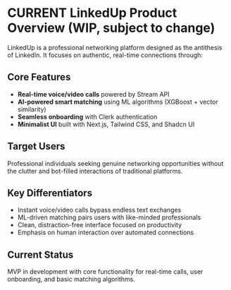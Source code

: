 # **CURRENT** LinkedUp Product Overview (WIP, subject to change)

LinkedUp is a professional networking platform designed as the antithesis of LinkedIn. It focuses on authentic, real-time connections through:

## Core Features

- **Real-time voice/video calls** powered by Stream API
- **AI-powered smart matching** using ML algorithms (XGBoost + vector similarity)
- **Seamless onboarding** with Clerk authentication
- **Minimalist UI** built with Next.js, Tailwind CSS, and Shadcn UI

## Target Users

Professional individuals seeking genuine networking opportunities without the clutter and bot-filled interactions of traditional platforms.

## Key Differentiators

- Instant voice/video calls bypass endless text exchanges
- ML-driven matching pairs users with like-minded professionals
- Clean, distraction-free interface focused on productivity
- Emphasis on human interaction over automated connections

## Current Status

MVP in development with core functionality for real-time calls, user onboarding, and basic matching algorithms.
